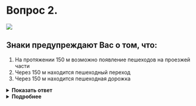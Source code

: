 # Вопрос 2.

![](https://s.drom.ru/i24228/pdd/tickets/2016/1543885494.jpg)

## Знаки предупреждают Вас о том, что:

1. На протяжении 150 м возможно появление пешеходов на проезжей части
2. Через 150 м находится пешеходный переход
3. Через 150 м находится пешеходная дорожка

<details>
<summary><b>Показать ответ</b></summary>
Правильный ответ: 2
</details>
<details>
<summary><b>Подробнее</b></summary>
Под знаком 1.22 «Пешеходный переход» установлена табличка 8.1.1 «Расстояние до объекта», указывающая расстояние до опасного участка, о котором информирует предупреждающий знак.
(«Дорожные знаки»)
</details>